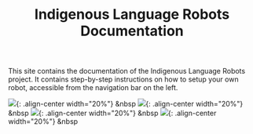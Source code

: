 ﻿---
title: "Indigenous Language Robots Documentation"
permalink: /
excerpt: "How to quickly install and setup an Indigenous Language Robot."
toc: false
share: false

gallery:
  - url: https://www.arc.gov.au/
    image_path: /ILR/assets/logos/ARC_stacked.svg
  - url: http://www.dynamicsoflanguage.edu.au/
    image_path: /ILR/assets/logos/coedl-stacked.svg
  - url: https://www.uq.edu.au/
    image_path: /ILR/assets/logos/uq-logo-stacked.svg
  - url: http://www.ngukurrlc.org.au/
    image_path: /ILR/assets/logos/nglc-logo-stacked.svg

---


This site contains the documentation of the Indigenous Language Robots project. It contains step-by-step instructions on how to setup your own robot, accessible from the navigation bar on the left.

![](/ILR/assets/logos/ARC_stacked.svg){: .align-center width="20%"} &nbsp
![](/ILR/assets/logos/coedl-stacked.svg){: .align-center width="20%"} &nbsp
![](/ILR/assets/logos/uq-logo-stacked.svg){: .align-center width="20%"} &nbsp
![](/ILR/assets/logos/nglc-logo-stacked.svg){: .align-center width="20%"} &nbsp
